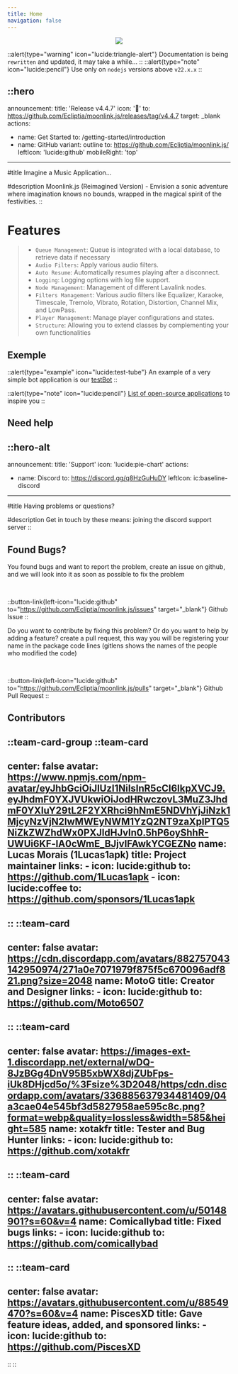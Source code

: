 ```yaml
---
title: Home
navigation: false
---
```

<div align="center">
<img src="https://moonlink.js.org/moonlink_banner.png">
</div>

::alert{type="warning" icon="lucide:triangle-alert"}
  Documentation is being `rewritten` and updated, it may take a while...
::
::alert{type="note" icon="lucide:pencil"}
  Use only on `nodejs` versions above `v22.x.x`
::

::hero
---
announcement:
  title: 'Release v4.4.7'
  icon: '🎉'
  to: https://github.com/Ecliptia/moonlink.js/releases/tag/v4.4.7
  target: _blank
actions:
  - name: Get Started
    to: /getting-started/introduction
  - name: GitHub
    variant: outline
    to: https://github.com/Ecliptia/moonlink.js/
    leftIcon: 'lucide:github'
mobileRight: 'top'
---

#title
Imagine a Music Application...

#description
Moonlink.js (Reimagined Version) - Envision a sonic adventure where imagination knows no bounds, wrapped in the magical spirit of the festivities. 
::

# Features
> - `Queue Management`: Queue is integrated with a local database, to retrieve data if necessary
> - `Audio Filters`: Apply various audio filters.
> - `Auto Resume`: Automatically resumes playing after a disconnect.
>- `Logging`: Logging options with log file support.
> - `Node Management`: Management of different Lavalink nodes.
> - `Filters Management`: Various audio filters like Equalizer, Karaoke, Timescale, Tremolo, Vibrato, Rotation, Distortion, Channel Mix, and LowPass.
> - `Player Management`: Manage player configurations and states.
> - `Structure`: Allowing you to extend classes by complementing your own functionalities

## Exemple

::alert{type="example" icon="lucide:test-tube"}
  An example of a very simple bot application is our [testBot](https://github.com/Ecliptia/moonlink.js/tree/v4/testBot)
::

::alert{type="note" icon="lucide:pencil"}
  [List of open-source applications](/bot-community) to inspire you
::


## Need help
::hero-alt
---
announcement:
  title: 'Support'
  icon: 'lucide:pie-chart'
actions:
  - name: Discord
    to: https://discord.gg/q8HzGuHuDY
    leftIcon: ic:baseline-discord
---

#title
Having problems or questions?

#description
Get in touch by these means: joining the discord support server
::

## Found Bugs?

<p>You found bugs and want to report the problem, create an issue on github, and we will look into it as soon as possible to fix the problem</p>
<br>

::button-link{left-icon="lucide:github" to="https://github.com/Ecliptia/moonlink.js/issues" target="_blank"}
  Github Issue
::


<p>Do you want to contribute by fixing this problem? Or do you want to help by adding a feature? create a pull request, this way you will be registering your name in the package code lines (gitlens shows the names of the people who modified the code)</p>
<br>

::button-link{left-icon="lucide:github" to="https://github.com/Ecliptia/moonlink.js/pulls" target="_blank"}
  Github Pull Request
::

## Contributors
::team-card-group
  ::team-card
  ---
  center: false
  avatar: https://www.npmjs.com/npm-avatar/eyJhbGciOiJIUzI1NiIsInR5cCI6IkpXVCJ9.eyJhdmF0YXJVUkwiOiJodHRwczovL3MuZ3JhdmF0YXIuY29tL2F2YXRhci9hNmE5NDVhYjJiNzk1MjcyNzVjN2IwMWEyNWM1YzQ2NT9zaXplPTQ5NiZkZWZhdWx0PXJldHJvIn0.5hP6oyShhR-UWUi6KF-lA0cWmE_BJjvIFAwkYCGEZNo
  name: Lucas Morais (1Lucas1apk)
  title: Project maintainer
  links:
    - icon: lucide:github
      to: https://github.com/1Lucas1apk
    - icon: lucide:coffee
      to: https://github.com/sponsors/1Lucas1apk
  ---
  ::
  ::team-card
  ---
  center: false
  avatar: https://cdn.discordapp.com/avatars/882757043142950974/271a0e7071979f875f5c670096adf821.png?size=2048
  name: MotoG
  title: Creator and Designer
  links:
    - icon: lucide:github
      to: https://github.com/Moto6507
  ---
  ::
  ::team-card
  ---
  center: false
  avatar: https://images-ext-1.discordapp.net/external/wDQ-8JzBGg4DnV95B5xbWX8djZUbFps-iUk8DHjcd5o/%3Fsize%3D2048/https/cdn.discordapp.com/avatars/336885637934481409/04a3cae04e545bf3d5827958ae595c8c.png?format=webp&quality=lossless&width=585&height=585
  name: xotakfr
  title: Tester and Bug Hunter
  links:
    - icon: lucide:github
      to: https://github.com/xotakfr
  ---
  ::
  ::team-card
  ---
  center: false
  avatar: https://avatars.githubusercontent.com/u/50148901?s=60&v=4
  name: Comicallybad
  title: Fixed bugs
  links:
    - icon: lucide:github
      to: https://github.com/comicallybad
  ---
  ::
  ::team-card
  ---
  center: false
  avatar: https://avatars.githubusercontent.com/u/88549470?s=60&v=4
  name: PiscesXD
  title: Gave feature ideas, added, and sponsored
  links:
    - icon: lucide:github
      to: https://github.com/PiscesXD
  ---
  ::
::